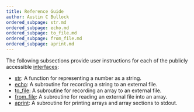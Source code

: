 ```yaml
---
title: Reference Guide
author: Austin C Bullock
ordered_subpage: str.md
ordered_subpage: echo.md
ordered_subpage: to_file.md
ordered_subpage: from_file.md
ordered_subpage: aprint.md
---
```


The following subsections provide user instructions for each of the publicly accessible [interfaces](../../lists/procedures.html):

* [str](str.html): A function for representing a number as a string.
* [echo](echo.html): A subroutine for recording a string to an external file.
* [to_file](to_file.html): A subroutine for recording an array to an external file.
* [from_file](from_file.html): A subroutine for reading an external file into an array.
* [aprint](aprint.html): A subroutine for printing arrays and array sections to stdout.
